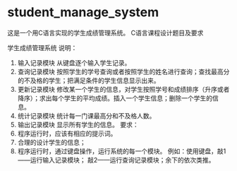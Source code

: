 # student_manage_system
这是一个用C语言实现的学生成绩管理系统。
C语言课程设计题目及要求

学生成绩管理系统
说明：
1.	输入记录模块
从键盘逐个输入学生记录。
2.	查询记录模块
按照学生的学号查询或者按照学生的姓名进行查询；查找最高分的不及格的学生；把满足条件的学生信息显示出来。
3.	更新记录模块
修改某一个学生的信息，对学生按照学号和成绩排序（升序或者降序）；求出每个学生的平均成绩。插入一个学生信息；删除一个学生的信息。
4.	统计记录模块
统计每一门课最高分和不及格人数。
5.	输出记录模块
显示所有学生的信息。
要求：
1.	程序运行时，应该有相应的提示词。
2.	合理的设计学生的信息；
3.	程序运行时，通过键盘操作，运行系统的每一个模块。
例如：使用键盘，敲1——运行输入记录模块；
                    敲2——运行查询记录模块；余下的依次类推。


